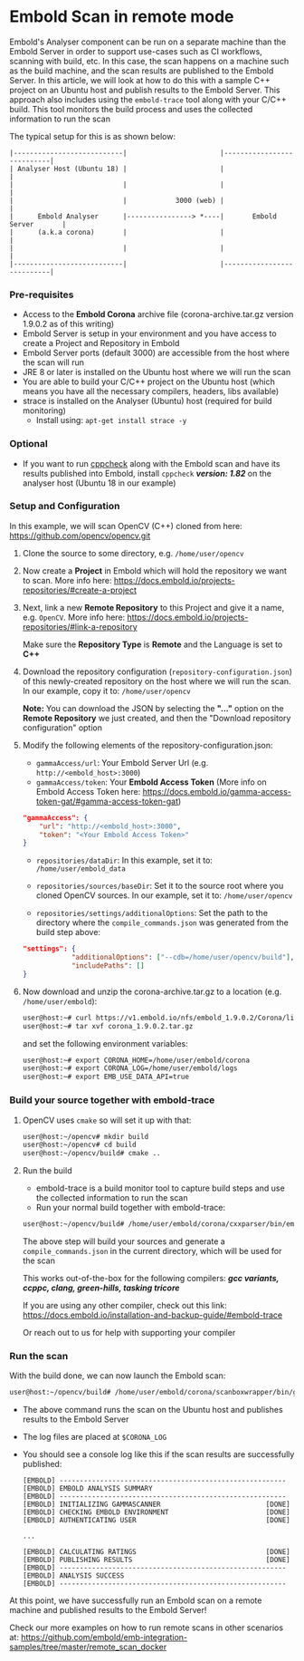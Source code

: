 # Embold Scan in remote mode
Embold's Analyser component can be run on a separate machine than the Embold Server in order to support use-cases such as CI workflows, scanning with build, etc.
In this case, the scan happens on a machine such as the build machine, and the scan results are published to the Embold Server.
In this article, we will look at how to do this with a sample C++ project on an Ubuntu host and publish results to the Embold Server.
This approach also includes using the `embold-trace` tool along with your C/C++ build. This tool monitors the build process and uses the collected information to run the scan

The typical setup for this is as shown below:

```console
|---------------------------|                       |---------------------------|
| Analyser Host (Ubuntu 18) |                       |                           |
|                           |                       |                           |
|                           |            3000 (web) |                           |
|      Embold Analyser      |----------------> *----|       Embold Server       |
|      (a.k.a corona)       |                       |                           |
|                           |                       |                           |
|---------------------------|                       |---------------------------|
```


### Pre-requisites
- Access to the **Embold Corona** archive file (corona-archive.tar.gz version 1.9.0.2 as of this writing)
- Embold Server is setup in your environment and you have access to create a Project and Repository in Embold
- Embold Server ports (default 3000) are accessible from the host where the scan will run
- JRE 8 or later is installed on the Ubuntu host where we will run the scan
- You are able to build your C/C++ project on the Ubuntu host (which means you have all the necessary compilers, headers, libs available)
- strace is installed on the Analyser (Ubuntu) host (required for build monitoring)
    - Install using: `apt-get install strace -y`

### Optional
- If you want to run [cppcheck](http://cppcheck.sourceforge.net) along with the Embold scan and have its results published into Embold, install `cppcheck` ***version: 1.82*** on the analyser host (Ubuntu 18 in our example)

### Setup and Configuration
In this example, we will scan OpenCV (C++) cloned from here: <https://github.com/opencv/opencv.git>

1. Clone the source to some directory, e.g. `/home/user/opencv`
2. Now create a **Project** in Embold which will hold the repository we want to scan. More info here: <https://docs.embold.io/projects-repositories/#create-a-project>
3. Next, link a new **Remote Repository** to this Project and give it a name, e.g. `OpenCV`. More info here: <https://docs.embold.io/projects-repositories/#link-a-repository>
    
    Make sure the **Repository Type** is **Remote** and the Language is set to **C++**
4. Download the repository configuration (`repository-configuration.json`) of this newly-created repository on the host where we will run the scan. In our example, copy it to: `/home/user/opencv`

    **Note:** You can download the JSON by selecting the **"..."** option on the **Remote Repository** we just created, and then the "Download repository configuration" option
5. Modify the following elements of the repository-configuration.json:
    - `gammaAccess/url`: Your Embold Server Url (e.g. `http://<embold_host>:3000`)
    - `gammaAccess/token`: Your **Embold Access Token** (More info on Embold Access Token here: <https://docs.embold.io/gamma-access-token-gat/#gamma-access-token-gat>)


    ```json
    "gammaAccess": {
        "url": "http://<embold_host>:3000",
        "token": "<Your Embold Access Token>"
    }
    ```

    - `repositories/dataDir`: In this example, set it to: `/home/user/embold_data`
    - `repositories/sources/baseDir`: Set it to the source root where you cloned OpenCV sources. In our example, set it to: `/home/user/opencv`
    
    - `repositories/settings/additionalOptions`: Set the path to the directory where the `compile_commands.json` was generated from the build step above:
    
    ```json
    "settings": {
                "additionalOptions": ["--cdb=/home/user/opencv/build"],
                "includePaths": []
    }
    ```

6. Now download and unzip the corona-archive.tar.gz to a location (e.g. `/home/user/embold`):

    ```sh
    user@host:~# curl https://v1.embold.io/nfs/embold_1.9.0.2/Corona/linux/corona_1.9.0.2.tar.gz -o corona_1.9.0.2.tar.gz
    user@host:~# tar xvf corona_1.9.0.2.tar.gz
    ```

    and set the following environment variables:

    ```sh
    user@host:~# export CORONA_HOME=/home/user/embold/corona
    user@host:~# export CORONA_LOG=/home/user/embold/logs
    user@host:~# export EMB_USE_DATA_API=true
    ```

### Build your source together with embold-trace

1.  OpenCV uses `cmake` so will set it up with that:
    
    ```sh
    user@host:~/opencv# mkdir build
    user@host:~/opencv# cd build
    user@host:~/opencv/build# cmake ..
    ```
2.  Run the build
    - embold-trace is a build monitor tool to capture build steps and use the collected information to run the scan
    - Run your normal build together with embold-trace:

    ```sh
    user@host:~/opencv/build# /home/user/embold/corona/cxxparser/bin/embold-trace make
    ```
    The above step will build your sources and generate a `compile_commands.json` in the current directory, which will be used for the scan
    
    This works out-of-the-box for the following compilers: ***gcc variants, ccppc, clang, green-hills, tasking tricore***
    
    If you are using any other compiler, check out this link: https://docs.embold.io/installation-and-backup-guide/#embold-trace
    
    Or reach out to us for help with supporting your compiler

### Run the scan

With the build done, we can now launch the Embold scan:

```sh
user@host:~/opencv/build# /home/user/embold/corona/scanboxwrapper/bin/gammascanner -c /home/user/opencv/repository-configuration.json
```

- The above command runs the scan on the Ubuntu host and publishes results to the Embold Server
- The log files are placed at `$CORONA_LOG`
- You should see a console log like this if the scan results are successfully published:

    ```console
    [EMBOLD] --------------------------------------------------------
    [EMBOLD] EMBOLD ANALYSIS SUMMARY                           
    [EMBOLD] --------------------------------------------------------
    [EMBOLD] INITIALIZING GAMMASCANNER                         	[DONE]
    [EMBOLD] CHECKING EMBOLD ENVIRONMENT                       	[DONE]
    [EMBOLD] AUTHENTICATING USER                               	[DONE]

    ...

    [EMBOLD] CALCULATING RATINGS                               	[DONE]
    [EMBOLD] PUBLISHING RESULTS                                	[DONE]
    [EMBOLD] --------------------------------------------------------
    [EMBOLD] ANALYSIS SUCCESS                                  
    [EMBOLD] --------------------------------------------------------
    ```

At this point, we have successfully run an Embold scan on a remote machine and published results to the Embold Server!

Check our more examples on how to run remote scans in other scenarios at: <https://github.com/embold/emb-integration-samples/tree/master/remote_scan_docker>
